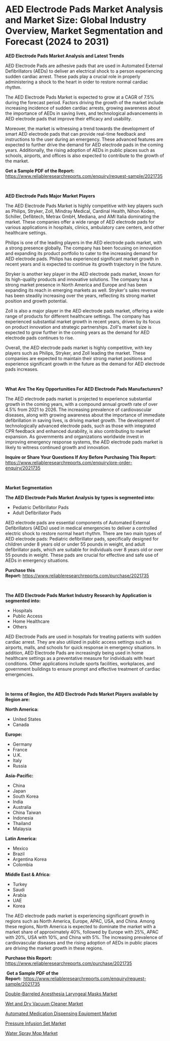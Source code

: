 <p><h1>AED Electrode Pads Market Analysis and Market Size: Global Industry Overview, Market Segmentation and Forecast (2024 to 2031)</h1></p><p><strong>AED Electrode Pads Market Analysis and Latest Trends</strong></p>
<p><p>AED Electrode Pads are adhesive pads that are used in Automated External Defibrillators (AEDs) to deliver an electrical shock to a person experiencing sudden cardiac arrest. These pads play a crucial role in properly administering a shock to the heart in order to restore normal cardiac rhythm.</p><p>The AED Electrode Pads Market is expected to grow at a CAGR of 7.5% during the forecast period. Factors driving the growth of the market include increasing incidence of sudden cardiac arrests, growing awareness about the importance of AEDs in saving lives, and technological advancements in AED electrode pads that improve their efficacy and usability.</p><p>Moreover, the market is witnessing a trend towards the development of smart AED electrode pads that can provide real-time feedback and instructions to the user during an emergency. These advanced features are expected to further drive the demand for AED electrode pads in the coming years. Additionally, the rising adoption of AEDs in public places such as schools, airports, and offices is also expected to contribute to the growth of the market.</p></p>
<p><strong>Get a Sample PDF of the Report:&nbsp;</strong> <a href="https://www.reliableresearchreports.com/enquiry/request-sample/2021735">https://www.reliableresearchreports.com/enquiry/request-sample/2021735</a></p>
<p>&nbsp;</p>
<p><strong>AED Electrode Pads Major Market Players</strong></p>
<p><p>The AED Electrode Pads Market is highly competitive with key players such as Philips, Stryker, Zoll, Mindray Medical, Cardinal Health, Nihon Koden, Schiller, Defibtech, Metrax GmbH, Mediana, and AMI Italia dominating the market. These companies offer a wide range of AED electrode pads for various applications in hospitals, clinics, ambulatory care centers, and other healthcare settings.</p><p>Philips is one of the leading players in the AED electrode pads market, with a strong presence globally. The company has been focusing on innovation and expanding its product portfolio to cater to the increasing demand for AED electrode pads. Philips has experienced significant market growth in recent years and is expected to continue its growth trajectory in the future.</p><p>Stryker is another key player in the AED electrode pads market, known for its high-quality products and innovative solutions. The company has a strong market presence in North America and Europe and has been expanding its reach in emerging markets as well. Stryker's sales revenue has been steadily increasing over the years, reflecting its strong market position and growth potential.</p><p>Zoll is also a major player in the AED electrode pads market, offering a wide range of products for different healthcare settings. The company has experienced substantial market growth in recent years, driven by its focus on product innovation and strategic partnerships. Zoll's market size is expected to grow further in the coming years as the demand for AED electrode pads continues to rise.</p><p>Overall, the AED electrode pads market is highly competitive, with key players such as Philips, Stryker, and Zoll leading the market. These companies are expected to maintain their strong market positions and experience significant growth in the future as the demand for AED electrode pads increases.</p></p>
<p>&nbsp;</p>
<p><strong>What Are The Key Opportunities For AED Electrode Pads Manufacturers?</strong></p>
<p><p>The AED electrode pads market is projected to experience substantial growth in the coming years, with a compound annual growth rate of over 4.5% from 2021 to 2026. The increasing prevalence of cardiovascular diseases, along with growing awareness about the importance of immediate defibrillation in saving lives, is driving market growth. The development of technologically advanced electrode pads, such as those with integrated CPR feedback and enhanced durability, is also contributing to market expansion. As governments and organizations worldwide invest in improving emergency response systems, the AED electrode pads market is likely to witness continued growth and innovation.</p></p>
<p><strong>Inquire or Share Your Questions If Any Before Purchasing This Report:</strong> <a href="https://www.reliableresearchreports.com/enquiry/pre-order-enquiry/2021735">https://www.reliableresearchreports.com/enquiry/pre-order-enquiry/2021735</a></p>
<p>&nbsp;</p>
<p><strong>Market Segmentation</strong></p>
<p><strong>The AED Electrode Pads Market Analysis by types is segmented into:</strong></p>
<p><ul><li>Pediatric Defibrillator Pads</li><li>Adult Defibrillator Pads</li></ul></p>
<p><p>AED electrode pads are essential components of Automated External Defibrillators (AEDs) used in medical emergencies to deliver a controlled electric shock to restore normal heart rhythm. There are two main types of AED electrode pads: Pediatric defibrillator pads, specifically designed for children under 8 years old or under 55 pounds in weight, and adult defibrillator pads, which are suitable for individuals over 8 years old or over 55 pounds in weight. These pads are crucial for effective and safe use of AEDs in emergency situations.</p></p>
<p><strong>Purchase this Report:&nbsp;</strong><a href="https://www.reliableresearchreports.com/purchase/2021735">https://www.reliableresearchreports.com/purchase/2021735</a></p>
<p>&nbsp;</p>
<p><strong>The AED Electrode Pads Market Industry Research by Application is segmented into:</strong></p>
<p><ul><li>Hospitals</li><li>Public Access</li><li>Home Healthcare</li><li>Others</li></ul></p>
<p><p>AED Electrode Pads are used in hospitals for treating patients with sudden cardiac arrest. They are also utilized in public access settings such as airports, malls, and schools for quick response in emergency situations. In addition, AED Electrode Pads are increasingly being used in home healthcare settings as a preventative measure for individuals with heart conditions. Other applications include sports facilities, workplaces, and government buildings to ensure prompt and effective treatment of cardiac emergencies.</p></p>
<p>&nbsp;</p>
<p><strong>In terms of Region, the AED Electrode Pads Market Players available by Region are:</strong></p>
<p>
    <p> <strong> North America: </strong>
        <ul>
            <li>United States</li>
            <li>Canada</li>
        </ul>
        </p> 
    <p> <strong> Europe: </strong>
        <ul>
            <li>Germany</li>
            <li>France</li>
            <li>U.K.</li>
            <li>Italy</li>
            <li>Russia</li>
        </ul>
        </p> 
    <p> <strong> Asia-Pacific: </strong>
        <ul>
            <li>China</li>
            <li>Japan</li>
            <li>South Korea</li>
            <li>India</li>
            <li>Australia</li>
            <li>China Taiwan</li>
            <li>Indonesia</li>
            <li>Thailand</li>
            <li>Malaysia</li>
        </ul>
        </p> 
    <p> <strong> Latin America: </strong>
        <ul>
            <li>Mexico</li>
            <li>Brazil</li>
            <li>Argentina Korea</li>
            <li>Colombia</li>
        </ul>
        </p> 
    <p> <strong> Middle East & Africa: </strong>
        <ul>
            <li>Turkey</li>
            <li>Saudi</li>
            <li>Arabia</li>
            <li>UAE</li>
            <li>Korea</li>
        </ul>
    </p>
    </p>
<p><p>The AED electrode pads market is experiencing significant growth in regions such as North America, Europe, APAC, USA, and China. Among these regions, North America is expected to dominate the market with a market share of approximately 40%, followed by Europe with 25%, APAC with 20%, USA with 10%, and China with 5%. The increasing prevalence of cardiovascular diseases and the rising adoption of AEDs in public places are driving the market growth in these regions.</p></p>
<p><strong>Purchase this Report: </strong><a href="https://www.reliableresearchreports.com/purchase/2021735">https://www.reliableresearchreports.com/purchase/2021735</a></p>
<p>&nbsp;<strong>Get a Sample PDF of the Report:&nbsp;&nbsp;</strong><a href="https://www.reliableresearchreports.com/enquiry/request-sample/2021735">https://www.reliableresearchreports.com/enquiry/request-sample/2021735</a></p>
<p><strong></strong></p>
<p><p><a href="https://silk-columnist-571.notion.site/Double-Barreled-Anesthesia-Laryngeal-Masks-Market-Size-Market-Trends-and-Growth-Outlook-forecasted-359e077f4e854c188f5283100fcd41ca">Double-Barreled Anesthesia Laryngeal Masks Market</a></p><p><a href="https://view.publitas.com/reportprime-1/wet-and-dry-vacuum-cleaner-market-dynamics-2024-2031-also-about-its-market-trends-projections-and-opportunities/">Wet and Dry Vacuum Cleaner Market</a></p><p><a href="https://silk-columnist-571.notion.site/Automated-Medication-Dispensing-Equipment-Market-Share-Market-New-Trends-Analysis-Report-By-Type--23872c7ad11d4b79ad42b5e06c4df4dc">Automated Medication Dispensing Equipment Market</a></p><p><a href="https://cat-emmental-94b.notion.site/Pressure-Infusion-Set-Market-Size-and-Examines-its-Market-Scope-with-a-Primary-Focus-on-Growth-Opp-50c6d45ecee045268548f082d2b83349">Pressure Infusion Set Market</a></p><p><a href="https://view.publitas.com/reportprime-1/insights-into-water-spray-mop-market-size-analysing-market-share-trends-and-growth-from-2024-to-2031/">Water Spray Mop Market</a></p></p>